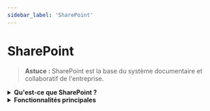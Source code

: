 ```yaml
---
sidebar_label: 'SharePoint'
---
```


# SharePoint

> **Astuce :** SharePoint est la base du système documentaire et collaboratif de l'entreprise.

<details>
<summary><strong>Qu'est-ce que SharePoint ?</strong></summary>

<details>
<summary><strong>Définition</strong></summary>

SharePoint est un espace centralisé et partagé, accessible à toute l'équipe, permettant de stocker, organiser et collaborer sur de nombreux types de documents et d'informations.

</details>

<details>
<summary><strong>Caractéristiques principales</strong></summary>

- Accessible en ligne
- Collaboration en temps réel
- Centralisation de l'information

</details>

<details>
<summary><strong>Interface principale</strong></summary>

![Vue principale de la page SharePoint](/img/sharepoint-accueil.png)

> **À noter :**
> - Les éléments en rouge sur l'image (boutons *Edit*, *Republish*) sont réservés aux gestionnaires.
> - Si vous n'êtes pas gestionnaire, naviguez via les liens placés par les gestionnaires (ex : section **Ressources utiles**).

</details>

</details>

<details>
<summary><strong>Fonctionnalités principales</strong></summary>

<details>
<summary><strong>Pages</strong></summary>

- Similaires à des diapositives PowerPoint
- Permettent d'ajouter images, texte, liens
- Utilisées pour partager des informations ou des outils

<details>
<summary><strong>Voir l'interface d'édition</strong></summary>

![Édition d'une page SharePoint](/img/sharepoint-edition-page.png)

</details>

</details>

<details>
<summary><strong>Lists</strong></summary>

- Tableaux de données (similaires à Excel mais enrichis)
- Chaque ligne = un enregistrement, chaque colonne = un champ (nom, courriel, date, etc.)
- Utilisées pour suivre des demandes, des inventaires, etc.

<details>
<summary><strong>Voir un exemple de liste</strong></summary>

![Exemple d'une liste SharePoint](/img/list-onboarding.png)

</details>

</details>

<details>
<summary><strong>Lists Form</strong></summary>

- Formulaires connectés à une List
- Lorsqu'un formulaire est soumis, une nouvelle ligne est ajoutée automatiquement à la List
- Pratique pour les demandes de matériel, d'accès, etc.

<details>
<summary><strong>Voir un exemple de formulaire</strong></summary>

![Exemple d'un formulaire de liste](/img/list-form.png)

</details>

</details>

<details>
<summary><strong>Plans</strong></summary>

- Gestionnaire de projet de type Kanban
- Organisation des tâches en colonnes (À faire, En cours, Complété)

<details>
<summary><strong>Voir un exemple de plan</strong></summary>

![Exemple d'un Plan](/img/plan.png)

</details>

</details>

</details> 